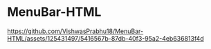 # MenuBar-HTML

https://github.com/VishwasPrabhu18/MenuBar-HTML/assets/125431497/5416567b-87db-40f3-95a2-4eb636813f4d
